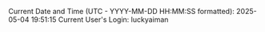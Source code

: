 Current Date and Time (UTC - YYYY-MM-DD HH:MM:SS formatted): 2025-05-04 19:51:15
Current User's Login: luckyaiman
